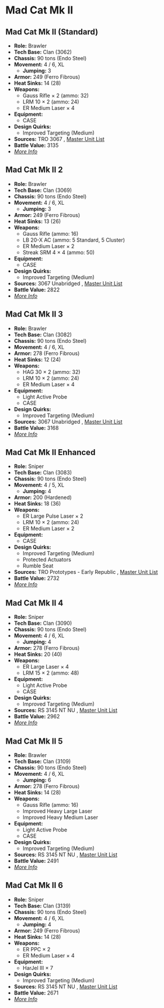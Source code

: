 # Mad Cat Mk II 

## Mad Cat Mk II (Standard) 

- **Role:** Brawler 
- **Tech Base:** Clan (3062) 
- **Chassis:** 90 tons (Endo Steel) 
- **Movement:** 4 / 6, XL 
  - **Jumping:** 3 
- **Armor:** 249 (Ferro Fibrous) 
- **Heat Sinks:** 14 (28) 
- **Weapons:** 
  - Gauss Rifle × 2 (ammo: 32) 
  - LRM 10 × 2 (ammo: 24) 
  - ER Medium Laser × 4 
- **Equipment:** 
  - CASE 
- **Design Quirks:** 
  - Improved Targeting (Medium) 
- **Sources:** TRO 3067 , [Master Unit List](http://masterunitlist.info/Unit/Details/4565) 
- **Battle Value:** 3135 
- [*More Info*](mad_cat_mk_ii/mad_cat_mk_ii_standard.md) 

## Mad Cat Mk II 2 

- **Role:** Brawler 
- **Tech Base:** Clan (3069) 
- **Chassis:** 90 tons (Endo Steel) 
- **Movement:** 4 / 6, XL 
  - **Jumping:** 3 
- **Armor:** 249 (Ferro Fibrous) 
- **Heat Sinks:** 13 (26) 
- **Weapons:** 
  - Gauss Rifle (ammo: 16) 
  - LB 20-X AC (ammo: 5 Standard, 5 Cluster) 
  - ER Medium Laser × 2 
  - Streak SRM 4 × 4 (ammo: 50) 
- **Equipment:** 
  - CASE 
- **Design Quirks:** 
  - Improved Targeting (Medium) 
- **Sources:** 3067 Unabridged , [Master Unit List](http://masterunitlist.info/Unit/Details/5715) 
- **Battle Value:** 2822 
- [*More Info*](mad_cat_mk_ii/mad_cat_mk_ii_2.md) 

## Mad Cat Mk II 3 

- **Role:** Brawler 
- **Tech Base:** Clan (3082) 
- **Chassis:** 90 tons (Endo Steel) 
- **Movement:** 4 / 6, XL 
- **Armor:** 278 (Ferro Fibrous) 
- **Heat Sinks:** 12 (24) 
- **Weapons:** 
  - HAG 30 × 2 (ammo: 32) 
  - LRM 10 × 2 (ammo: 24) 
  - ER Medium Laser × 4 
- **Equipment:** 
  - Light Active Probe 
  - CASE 
- **Design Quirks:** 
  - Improved Targeting (Medium) 
- **Sources:** 3067 Unabridged , [Master Unit List](http://masterunitlist.info/Unit/Details/5716) 
- **Battle Value:** 3168 
- [*More Info*](mad_cat_mk_ii/mad_cat_mk_ii_3.md) 

## Mad Cat Mk II Enhanced 

- **Role:** Sniper 
- **Tech Base:** Clan (3083) 
- **Chassis:** 90 tons (Endo Steel) 
- **Movement:** 4 / 5, XL 
  - **Jumping:** 4 
- **Armor:** 200 (Hardened) 
- **Heat Sinks:** 18 (36) 
- **Weapons:** 
  - ER Large Pulse Laser × 2 
  - LRM 10 × 2 (ammo: 24) 
  - ER Medium Laser × 2 
- **Equipment:** 
  - CASE 
- **Design Quirks:** 
  - Improved Targeting (Medium) 
  - Protected Actuators 
  - Rumble Seat 
- **Sources:** TRO Prototypes - Early Republic , [Master Unit List](http://masterunitlist.info/Unit/Details/4564) 
- **Battle Value:** 2732 
- [*More Info*](mad_cat_mk_ii/mad_cat_mk_ii_enhanced.md) 

## Mad Cat Mk II 4 

- **Role:** Sniper 
- **Tech Base:** Clan (3090) 
- **Chassis:** 90 tons (Endo Steel) 
- **Movement:** 4 / 6, XL 
  - **Jumping:** 4 
- **Armor:** 278 (Ferro Fibrous) 
- **Heat Sinks:** 20 (40) 
- **Weapons:** 
  - ER Large Laser × 4 
  - LRM 15 × 2 (ammo: 48) 
- **Equipment:** 
  - Light Active Probe 
  - CASE 
- **Design Quirks:** 
  - Improved Targeting (Medium) 
- **Sources:** RS 3145 NT NU , [Master Unit List](http://masterunitlist.info/Unit/Details/6850) 
- **Battle Value:** 2962 
- [*More Info*](mad_cat_mk_ii/mad_cat_mk_ii_4.md) 

## Mad Cat Mk II 5 

- **Role:** Brawler 
- **Tech Base:** Clan (3109) 
- **Chassis:** 90 tons (Endo Steel) 
- **Movement:** 4 / 6, XL 
  - **Jumping:** 6 
- **Armor:** 278 (Ferro Fibrous) 
- **Heat Sinks:** 14 (28) 
- **Weapons:** 
  - Gauss Rifle (ammo: 16) 
  - Improved Heavy Large Laser 
  - Improved Heavy Medium Laser 
- **Equipment:** 
  - Light Active Probe 
  - CASE 
- **Design Quirks:** 
  - Improved Targeting (Medium) 
- **Sources:** RS 3145 NT NU , [Master Unit List](http://masterunitlist.info/Unit/Details/6849) 
- **Battle Value:** 2491 
- [*More Info*](mad_cat_mk_ii/mad_cat_mk_ii_5.md) 

## Mad Cat Mk II 6 

- **Role:** Sniper 
- **Tech Base:** Clan (3139) 
- **Chassis:** 90 tons (Endo Steel) 
- **Movement:** 4 / 6, XL 
  - **Jumping:** 4 
- **Armor:** 249 (Ferro Fibrous) 
- **Heat Sinks:** 14 (28) 
- **Weapons:** 
  - ER PPC × 2 
  - ER Medium Laser × 4 
- **Equipment:** 
  - HarJel III × 7 
- **Design Quirks:** 
  - Improved Targeting (Medium) 
- **Sources:** RS 3145 NT NU , [Master Unit List](http://masterunitlist.info/Unit/Details/6848) 
- **Battle Value:** 2671 
- [*More Info*](mad_cat_mk_ii/mad_cat_mk_ii_6.md) 

